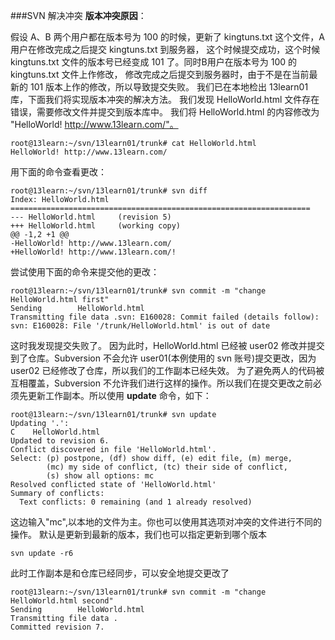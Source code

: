 ###SVN 解决冲突
**版本冲突原因**：

假设 A、B 两个用户都在版本号为 100 的时候，更新了 kingtuns.txt 这个文件，A 用户在修改完成之后提交 kingtuns.txt 到服务器， 这个时候提交成功，这个时候 kingtuns.txt 文件的版本号已经变成 101 了。同时B用户在版本号为 100 的 kingtuns.txt 文件上作修改， 修改完成之后提交到服务器时，由于不是在当前最新的 101 版本上作的修改，所以导致提交失败。
我们已在本地检出 13learn01 库，下面我们将实现版本冲突的解决方法。
我们发现 HelloWorld.html 文件存在错误，需要修改文件并提交到版本库中。
我们将 HelloWorld.html 的内容修改为 "HelloWorld! http://www.13learn.com/"。
```other
root@13learn:~/svn/13learn01/trunk# cat HelloWorld.html 
HelloWorld! http://www.13learn.com/
```
用下面的命令查看更改：
```other
root@13learn:~/svn/13learn01/trunk# svn diff 
Index: HelloWorld.html
===================================================================
--- HelloWorld.html     (revision 5)
+++ HelloWorld.html     (working copy)
@@ -1,2 +1 @@
-HelloWorld! http://www.13learn.com/
+HelloWorld! http://www.13learn.com/!
```
尝试使用下面的命令来提交他的更改：
```other
root@13learn:~/svn/13learn01/trunk# svn commit -m "change HelloWorld.html first"
Sending        HelloWorld.html
Transmitting file data .svn: E160028: Commit failed (details follow):
svn: E160028: File '/trunk/HelloWorld.html' is out of date
```
这时我发现提交失败了。
因为此时，HelloWorld.html 已经被 user02 修改并提交到了仓库。Subversion 不会允许 user01(本例使用的 svn 账号)提交更改，因为 user02 已经修改了仓库，所以我们的工作副本已经失效。
为了避免两人的代码被互相覆盖，Subversion 不允许我们进行这样的操作。所以我们在提交更改之前必须先更新工作副本。所以使用 **update** 命令，如下：
```other
root@13learn:~/svn/13learn01/trunk# svn update
Updating '.':
C    HelloWorld.html
Updated to revision 6.
Conflict discovered in file 'HelloWorld.html'.
Select: (p) postpone, (df) show diff, (e) edit file, (m) merge,
        (mc) my side of conflict, (tc) their side of conflict,
        (s) show all options: mc
Resolved conflicted state of 'HelloWorld.html'
Summary of conflicts:
  Text conflicts: 0 remaining (and 1 already resolved)
```
这边输入"mc",以本地的文件为主。你也可以使用其选项对冲突的文件进行不同的操作。
默认是更新到最新的版本，我们也可以指定更新到哪个版本
```other
svn update -r6
```
此时工作副本是和仓库已经同步，可以安全地提交更改了
```other
root@13learn:~/svn/13learn01/trunk# svn commit -m "change HelloWorld.html second"
Sending        HelloWorld.html
Transmitting file data .
Committed revision 7.
```